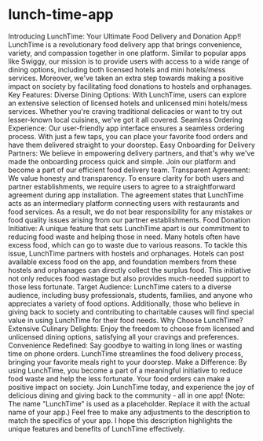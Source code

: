 # lunch-time-app

Introducing LunchTime: Your Ultimate Food Delivery and Donation App!!
LunchTime is a revolutionary food delivery app that brings convenience, variety, and compassion together in one platform. Similar to popular apps like Swiggy, our mission is to provide users with access to a wide range of dining options, including both licensed hotels and mini hotels/mess services. Moreover, we've taken an extra step towards making a positive impact on society by facilitating food donations to hostels and orphanages.
Key Features:
Diverse Dining Options: With LunchTime, users can explore an extensive selection of licensed hotels and unlicensed mini hotels/mess services. Whether you're craving traditional delicacies or want to try out lesser-known local cuisines, we've got it all covered.
Seamless Ordering Experience: Our user-friendly app interface ensures a seamless ordering process. With just a few taps, you can place your favorite food orders and have them delivered straight to your doorstep.
Easy Onboarding for Delivery Partners: We believe in empowering delivery partners, and that's why we've made the onboarding process quick and simple. Join our platform and become a part of our efficient food delivery team.
Transparent Agreement: We value honesty and transparency. To ensure clarity for both users and partner establishments, we require users to agree to a straightforward agreement during app installation. The agreement states that LunchTime acts as an intermediary platform connecting users with restaurants and food services. As a result, we do not bear responsibility for any mistakes or food quality issues arising from our partner establishments.
Food Donation Initiative: A unique feature that sets LunchTime apart is our commitment to reducing food waste and helping those in need. Many hotels often have excess food, which can go to waste due to various reasons. To tackle this issue, LunchTime partners with hostels and orphanages. Hotels can post available excess food on the app, and foundation members from these hostels and orphanages can directly collect the surplus food. This initiative not only reduces food wastage but also provides much-needed support to those less fortunate.
Target Audience:
LunchTime caters to a diverse audience, including busy professionals, students, families, and anyone who appreciates a variety of food options. Additionally, those who believe in giving back to society and contributing to charitable causes will find special value in using LunchTime for their food needs.
Why Choose LunchTime?
Extensive Culinary Delights: Enjoy the freedom to choose from licensed and unlicensed dining options, satisfying all your cravings and preferences.
Convenience Redefined: Say goodbye to waiting in long lines or wasting time on phone orders. LunchTime streamlines the food delivery process, bringing your favorite meals right to your doorstep.
Make a Difference: By using LunchTime, you become a part of a meaningful initiative to reduce food waste and help the less fortunate. Your food orders can make a positive impact on society.
Join LunchTime today, and experience the joy of delicious dining and giving back to the community - all in one app!
(Note: The name "LunchTime" is used as a placeholder. Replace it with the actual name of your app.)
Feel free to make any adjustments to the description to match the specifics of your app. I hope this description highlights the unique features and benefits of LunchTime effectively. 














